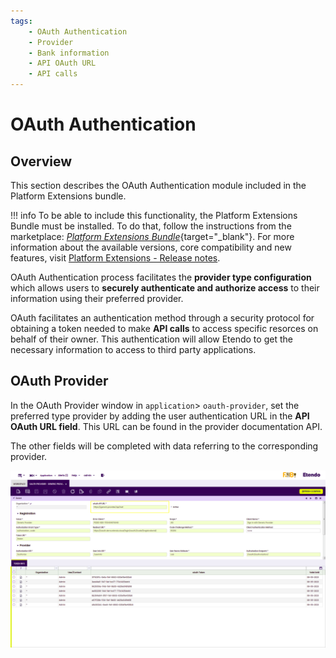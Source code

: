 ```yaml
---
tags: 
    - OAuth Authentication 
    - Provider
    - Bank information
    - API OAuth URL
    - API calls
---
```

# OAuth Authentication

## Overview

This section describes the OAuth Authentication module included in the Platform Extensions bundle.

!!! info
    To be able to include this functionality, the Platform Extensions Bundle must be installed. To do that, follow the instructions from the marketplace: [_Platform Extensions Bundle_](https://marketplace.etendo.cloud/#/product-details?module=5AE4A287F2584210876230321FBEE614){target="\_blank"}. For more information about the available versions, core compatibility and new features, visit [Platform Extensions - Release notes](https://docs.etendo.software/whats-new/release-notes/etendo-classic/bundles/platform-extensions/release-notes/).


OAuth Authentication process facilitates the **provider type configuration** which allows users to **securely authenticate and authorize access** to their information using their preferred provider.

OAuth facilitates an authentication method through a security protocol for obtaining a token needed to make **API calls** to access specific resorces on behalf of their owner. This authentication will allow Etendo to get the necessary information to access to third party applications. 

## OAuth Provider

In the OAuth Provider window in `application`> `oauth-provider`, set the preferred type provider by adding the user authentication URL in the **API OAuth URL field**. This URL can be found in the provider documentation API.  

The other fields will be completed with data referring to the corresponding provider.

![alt text](../../../../../assets/user-guide/etendo-classic/optional-features/bundles/platform-extensions/oauthprovider-1.png)





